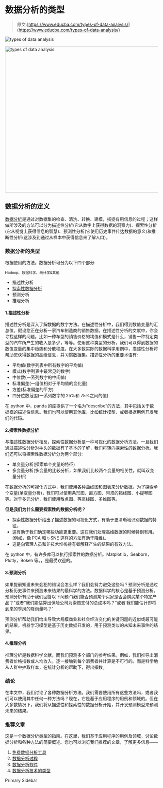 # 数据分析的类型

> 原文:[https://www.educba.com/types-of-data-analysis/](https://www.educba.com/types-of-data-analysis/)

![types of data analysis](../Images/982ebdf56afee206d2fa54b0d6731dac.png)

<noscript><img class="alignnone wp-image-267191 size-full" src="../Images/982ebdf56afee206d2fa54b0d6731dac.png" alt="types of data analysis" width="869" height="481" srcset="https://cdn.educba.com/academy/wp-content/uploads/2019/12/types-of-data-analysis.jpg 869w, https://cdn.educba.com/academy/wp-content/uploads/2019/12/types-of-data-analysis-300x166.jpg 300w, https://cdn.educba.com/academy/wp-content/uploads/2019/12/types-of-data-analysis-768x425.jpg 768w" sizes="(max-width: 869px) 100vw, 869px" data-original-src="https://cdn.educba.com/academy/wp-content/uploads/2019/12/types-of-data-analysis.jpg"/></noscript>

## 数据分析的定义

[数据分析](https://www.educba.com/what-is-data-analysis/)是通过对数据集的检查、清洗、转换、建模，捕捉有用信息的过程；这样做所涉及的方法可以分为描述性分析(它从数字上获得数据的洞察力)、探索性分析(它从视觉上获得信息的智慧)、预测性分析(它使用历史事件传达数据的意义)和推断性分析(这涉及到通过从样本中获得信息来了解人口)。

### 数据分析的类型

根据使用的方法，数据分析可分为以下四个部分:

<small>Hadoop、数据科学、统计学&其他</small>

*   描述性分析
*   [探索性数据分析](https://www.educba.com/exploratory-data-analysis/)
*   预测分析
*   推理分析

#### 1.描述性分析

描述性分析是深入了解数据的数字方法。在描述性分析中，我们得到数值变量的汇总值。假设您正在分析一家汽车制造商的销售数据。在描述性分析的文献中，你会寻找这样的问题，比如一种车型的销售价格的均值和模式是什么，销售一种特定类型的汽车所产生的收入是多少，等等。使用这种类型的分析，我们可以得到数据的数值变量的集中趋势和分散程度。在大多数实际的数据科学用例中，描述性分析将帮助您获得数据的高级信息，并习惯数据集。描述性分析的重要术语有:

*   平均值(数字列表中所有数字的平均值)
*   模式(数字列表中最常见的数字)
*   中位数(一系列数字的中间值)
*   标准偏差(一组值相对于平均值的变化量)
*   方差(标准偏差的平方)
*   四分位数范围(一系列数字的 25%和 75%之间的值)

在 python 中，panda 的库提供了一个名为“describe”的方法，其中包括关于数据框的描述性信息。我们也可以使用其他库，比如统计模型，或者根据用例开发我们的代码。

#### 2.探索性数据分析

与描述性数据分析相反，探索性数据分析是一种可视化的数据分析方法。一旦我们通过描述性分析对手头的数据有了基本的了解，我们将转向探索性的数据分析。我们还可以将探索性数据分析分为两个部分:

*   单变量分析(探索单个变量的特征)
*   多变量分析(多变量的比较分析，如果我们比较两个变量的相关性，就叫双变量分析)

在数据分析的可视化方式中，我们使用各种曲线图和图表来分析数据。为了探索单个变量(单变量分析)，我们可以使用条形图、直方图、带须的箱线图、小提琴图等。对于多元分析，我们使用散点图、等高线图、多维图等。

**但是我们为什么需要探索性的数据分析呢？**

*   探索性数据分析给出了描述数据的可视化方式，有助于更清晰地识别数据的特征。
*   这有助于我们确定哪些功能更重要。这在我们处理高维数据的时候特别有用。(例如，像 PCA 和 t-SNE 这样的方法有助于降维)。
*   这是向管理人员和非技术堆栈持有者解释产生的结果的有效方法。

在 python 中，有许多库可以执行探索性的数据分析。Matplotlib，Seaborn，Plotly，Bokeh 等。，是最受欢迎的。

#### 3.预测分析

如果提前知道未来会犯的错误会怎么样？我们会努力避免这些吗？预测分析是通过分析历史事件来预测未来结果的最科学的方法。数据科学的核心是基于预测分析。预测分析有助于我们回答以下问题:“我们能否预测某个买家是否会购买某个特定产品？”或者“我们能估算出保险公司为索赔支付的总成本吗？”或者‘我们能估计即将到来的季风的降雨量吗？’

预测分析帮助我们给出导致大规模商业和社会经济变化的关键问题的近似或最可能的结果。机器学习模型是基于历史数据开发的，用于预测类似的未知未来事件的结果。

#### 4.推理分析

推理分析是数据科学文献，而我们预测多个部门的参考结果。例如，我们推导出消费者价格指数或人均收入。逐一接触到每个消费者并计算是不可行的。而是科学地从人群中抽取样本，在统计分析的帮助下，得出指数。

### 结论

在本文中，我们讨论了各种数据分析方法。我们需要使用所有这些方法吗，或者我们可以使用其中任何一种方法吗？现在，它是基于应用程序的用例和领域的。但在大多数情况下，我们将从描述性和探索性的数据分析开始，并开发预测模型来预测未来的结果。

### 推荐文章

这是一个数据分析类型的指南。在这里，我们基于应用程序的用例及领域，讨论数据分析和各种方法的简要概述。您也可以浏览我们推荐的文章，了解更多信息——

1.  [免费数据分析工具](https://www.educba.com/free-data-analysis-tools/)
2.  [数据分析过程](https://www.educba.com/data-analysis-process/)
3.  [数据分析软件](https://www.educba.com/data-analysis-software/)
4.  [数据分析技术的类型](https://www.educba.com/types-of-data-analysis-techniques/)

<footer class="entry-footer">

<aside class="sidebar sidebar-primary widget-area" role="complementary" aria-label="Primary Sidebar">Primary Sidebar</aside>

</footer>
